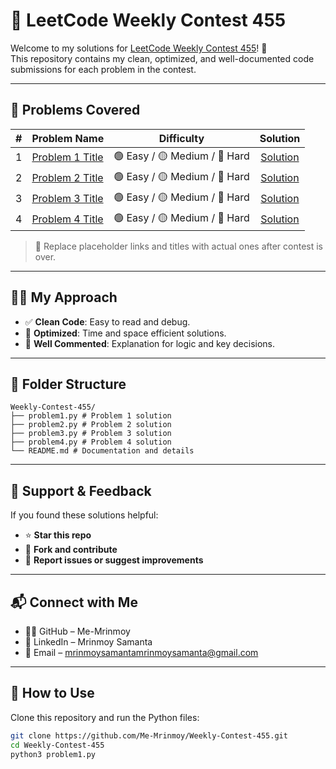 # 🧠 LeetCode Weekly Contest 455

Welcome to my solutions for [LeetCode Weekly Contest 455](https://leetcode.com/contest/weekly-contest-455/)! 🚀  
This repository contains my clean, optimized, and well-documented code submissions for each problem in the contest.

---

## 📌 Problems Covered

| # | Problem Name | Difficulty | Solution |
|:-:|--------------|:----------:|:--------:|
| 1 | [Problem 1 Title](#) | 🟢 Easy / 🟡 Medium / 🔴 Hard | [Solution](./problem1.py) |
| 2 | [Problem 2 Title](#) | 🟢 Easy / 🟡 Medium / 🔴 Hard | [Solution](./problem2.py) |
| 3 | [Problem 3 Title](#) | 🟢 Easy / 🟡 Medium / 🔴 Hard | [Solution](./problem3.py) |
| 4 | [Problem 4 Title](#) | 🟢 Easy / 🟡 Medium / 🔴 Hard | [Solution](./problem4.py) |

> 📌 Replace placeholder links and titles with actual ones after contest is over.

---

## 🧑‍💻 My Approach

- ✅ **Clean Code**: Easy to read and debug.
- 🧠 **Optimized**: Time and space efficient solutions.
- 💬 **Well Commented**: Explanation for logic and key decisions.

---

## 📁 Folder Structure

```
Weekly-Contest-455/
├── problem1.py # Problem 1 solution
├── problem2.py # Problem 2 solution
├── problem3.py # Problem 3 solution
├── problem4.py # Problem 4 solution
└── README.md # Documentation and details
```
---

## 🌟 Support & Feedback

If you found these solutions helpful:

- ⭐ **Star this repo**
- 🔄 **Fork and contribute**
- 🐛 **Report issues or suggest improvements**

---

## 📬 Connect with Me

- 🧑‍💻 GitHub – Me-Mrinmoy
- 💼 LinkedIn – Mrinmoy Samanta
- 📧 Email – mrinmoysamantamrinmoysamanta@gmail.com

---

## 🚀 How to Use

Clone this repository and run the Python files:
```bash
git clone https://github.com/Me-Mrinmoy/Weekly-Contest-455.git
cd Weekly-Contest-455
python3 problem1.py
